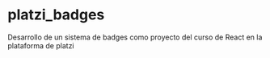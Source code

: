 # platzi_badges
Desarrollo de un sistema de badges como proyecto del curso de React en la plataforma de platzi
